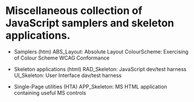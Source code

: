 # Miscellaneous collection of JavaScript samplers and skeleton applications.


* Samplers (htm)
ABS_Layout: Absolute Layout
ColourScheme: Exercising of Colour Scheme WCAG Conformance

* Skeleton applications (html)
RAD_Skeleton: JavaScript dev/test harness
UI_Skeleton:  User Interface dav/test harness

* Single-Page utilities (HTA)
APP_Skeleton: MS HTML application containing useful MS controls
